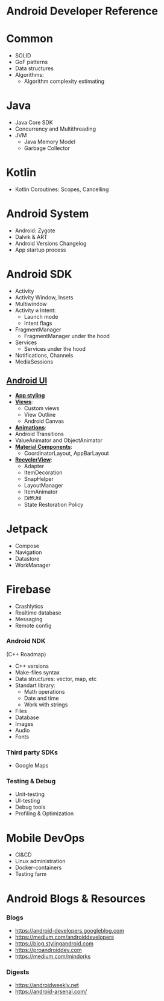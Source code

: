 # Android Developer Reference

# Common
- SOLID
- GoF patterns
- Data structures
- Algorithms:
  - Algorithm complexity estimating

# Java
- Java Core SDK
- Concurrency and Multithreading
- JVM
  - Java Memory Model
  - Garbage Collector

# Kotlin
- Kotlin Coroutines: Scopes, Cancelling

# Android System

- Android: Zygote
- Dalvik & ART
- Android Versions Changelog
- App startup process

# Android SDK
- Activity
 - Activity Window, Insets
 - Multiwindow 
- Activity и Intent:
  - Launch mode
  - Intent flags
- FragmentManager
  - FragmentManager under the hood
- Services
  - Services under the hood
- Notifications, Channels
- MediaSessions

## [Android UI](android_ui.md)
- [**App styling**](android_ui.md#app-styling)
- [**Views**](android_ui.md#views):
  - Custom views
  - View Outline
  - Android Canvas
- [**Animations**](android_ui.md#animations):
 - Android Transitions
  - ValueAnimator and ObjectAnimator
- [**Material Components**](android_ui.md#material-components):
  - CoordinatorLayout, AppBarLayout
- [**RecyclerView**](android_ui.md#recyclerview):
  - Adapter
  - ItemDecoration
  - SnapHelper
  - LayoutManager
  - ItemAnimator
  - DiffUtil
  - State Restoration Policy

#  Jetpack
- Compose
- Navigation
- Datastore
- WorkManager

#  Firebase
- Crashlytics
- Realtime database
- Messaging
- Remote config

### Android NDK
(С++ Roadmap)

- C++ versions
- Make-files syntax
- Data structures: vector, map, etc
- Standart library:
  - Math operations
  - Date and time
  - Work with strings
- Files
- Database
- Images
- Audio
- Fonts


### Third party SDKs
- Google Maps

### Testing & Debug
- Unit-testing
- UI-testing
- Debug tools
- Profiling & Optimization

# Mobile DevOps
- CI&CD
- Linux administration
- Docker-containers
- Testing farm

# Android Blogs & Resources

### Blogs

- https://android-developers.googleblog.com
- https://medium.com/androiddevelopers
- https://blog.stylingandroid.com
- https://proandroiddev.com
- https://medium.com/mindorks

### Digests
- https://androidweekly.net
- https://android-arsenal.com/
